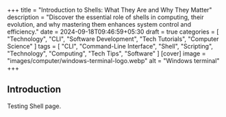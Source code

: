 +++
title = "Introduction to Shells: What They Are and Why They Matter"
description = "Discover the essential role of shells in computing, their evolution, and why mastering them enhances system control and efficiency."
date = 2024-09-18T09:46:59+05:30
draft = true
categories = [
    "Technology",
    "CLI",
    "Software Development",
    "Tech Tutorials",
    "Computer Science"
]
tags = [
    "CLI",
    "Command-Line Interface",
    "Shell",
    "Scripting",
    "Technology",
    "Computing",
    "Tech Tips",
    "Software"
]
[cover]
image = "images/computer/windows-terminal-logo.webp"
alt = "Windows terminal"
+++

## Introduction
Testing Shell page.

